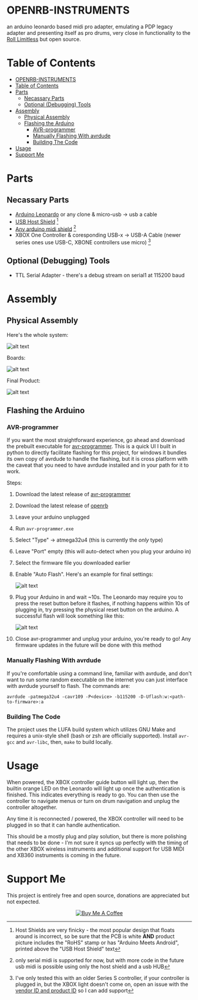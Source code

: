 # OPENRB-INSTRUMENTS
an arduino leonardo based midi pro adapter, emulating a PDP legacy adapter and presenting itself as pro drums, very close in functionality to the [Roll Limitless](https://rolllimitless.com/) but open source. 

# Table of Contents
- [OPENRB-INSTRUMENTS](#openrb-instruments)
- [Table of Contents](#table-of-contents)
- [Parts](#parts)
  - [Necassary Parts](#necassary-parts)
  - [Optional (Debugging) Tools](#optional-debugging-tools)
- [Assembly](#assembly)
  - [Physical Assembly](#physical-assembly)
  - [Flashing the Arduino](#flashing-the-arduino)
    - [AVR-programmer](#avr-programmer)
    - [Manually Flashing With avrdude](#manually-flashing-with-avrdude)
    - [Building The Code](#building-the-code)
- [Usage](#usage)
- [Support Me](#support-me)

# Parts
## Necassary Parts 
- [Arduino Leonardo](https://store.arduino.cc/products/arduino-leonardo-with-headers) or any clone & micro-usb -> usb a cable
- [USB Host Shield](https://www.aliexpress.us/item/3256805054675231.html?spm=a2g0o.productlist.main.71.410634f7EOVIeG&algo_pvid=ac99536d-85a8-46b0-94af-9538ab88b9a7&algo_exp_id=ac99536d-85a8-46b0-94af-9538ab88b9a7-35&pdp_ext_f=%7B%22sku_id%22%3A%2212000032330281734%22%7D&pdp_npi=3%40dis%21USD%2115.27%2114.35%21%21%21%21%21%40211bf2da16781320629492357d070e%2112000032330281734%21sea%21US%21821067191&curPageLogUid=P49Bow2d3Lud) [^1]
- [Any arduino midi shield](https://www.aliexpress.us/item/3256803015940184.html?spm=a2g0o.productlist.main.1.781c7e6ar9DaP8&algo_pvid=2f368073-2f0d-4f9c-815a-b900c00a6dae&algo_exp_id=2f368073-2f0d-4f9c-815a-b900c00a6dae-0&pdp_ext_f=%7B%22sku_id%22%3A%2212000024638075909%22%7D&pdp_npi=3%40dis%21USD%2110.01%216.41%21%21%21%21%21%402102160416781384373844470d06f3%2112000024638075909%21sea%21US%21821067191&curPageLogUid=Q3ucbOkF7JJK) [^2]
- XBOX One Controller & coresponding USB-x -> USB-A Cable (newer series ones use USB-C, XBONE controllers use micro) [^3]

## Optional (Debugging) Tools  
- TTL Serial Adapter - there's a debug stream on serial1 at 115200 baud

# Assembly 
## Physical Assembly


Here's the whole system: 

![alt text](https://github.com/delabrcd/rockband-drums-usb/blob/master/docs/block-diagram.jpg?raw=true)


Boards:

![alt text](https://github.com/delabrcd/rockband-drums-usb/blob/master/docs/boards.jpg?raw=true)

Final Product:

![alt text](https://github.com/delabrcd/rockband-drums-usb/blob/master/docs/assembled.jpg?raw=true)

## Flashing the Arduino
### AVR-programmer
If you want the most straightforward experience, go ahead and download the prebuilt executable for [avr-programmer](https://github.com/delabrcd/avr-programmer/releases).  This is a quick UI I built in python to directly facilitate flashing for this project, for windows it bundles its own copy of avrdude to handle the flashing, but it is cross platform with the caveat that you need to have avrdude installed and in your path for it to work.  

Steps: 
1. Download the latest release of [avr-programmer](https://github.com/delabrcd/avr-programmer/releases)
2. Download the latest release of [openrb](https://github.com/delabrcd/rockband-drums-usb/releases)
3. Leave your arduino unplugged
4. Run `avr-programmer.exe`
5. Select "Type" -> atmega32u4 (this is currently the *only* type)
6. Leave "Port" empty (this will auto-detect when you plug your arduino in)
7. Select the firmware file you downloaded earlier
8. Enable "Auto Flash". Here's an example for final settings: 

    ![alt text](https://github.com/delabrcd/rockband-drums-usb/blob/master/docs/avr-programmer-general-settings.png?raw=true)

9.  Plug your Arduino in and wait ~10s. The Leonardo may require you to press the reset button before it flashes, if nothing happens within 10s of plugging in, try pressing the physical reset button on the arduino. A successful flash will look something like this: 
    
    ![alt text](https://github.com/delabrcd/rockband-drums-usb/blob/master/docs/avr-programmer-successful-flash.png?raw=true)

10. Close avr-programmer and unplug your arduino, you're ready to go! Any firmware updates in the future will be done with this method

### Manually Flashing With avrdude 
If you're comfortable using a command line, familiar with avrdude, and don't want to run some random executable on the internet you can just interface with avrdude yourself to flash. The commands are: 

```
avrdude -patmega32u4 -cavr109 -P<device> -b115200 -D-Uflash:w:<path-to-firmware>:a
```

### Building The Code
The project uses the LUFA build system which utilizes GNU Make and requires a unix-style shell (bash or zsh are officially supported).  Install `avr-gcc` and `avr-libc`, then, `make` to build locally.  

# Usage 
When powered, the XBOX controller guide button will light up, then the builtin orange LED on the Leonardo will light up once the authentication is finished. This indicates everything is ready to go. You can then use the controller to navigate menus or turn on drum navigation and unplug the controller altogether. 

Any time it is reconnected / powered, the XBOX controller will need to be plugged in so that it can handle authentication.

This should be a mostly plug and play solution, but there is more polishing that needs to be done - I'm not sure it syncs up perfectly with the timing of the other XBOX wireless instruments and additional support for USB MIDI and XB360 instruments is coming in the future.


# Support Me 
This project is entirely free and open source, donations are appreciated but not expected. 

<div style="text-align: center;">
  <a href="https://www.buymeacoffee.com/delabrcdd" target="_blank" >
    <img src="https://www.buymeacoffee.com/assets/img/custom_images/orange_img.png" alt="Buy Me A Coffee">
  </a>
</div>



[^1]: Host Shields are very finicky - the most popular design that floats around is incorrect, so be sure that the PCB is white **AND** product picture includes the "RoHS" stamp or has "Arduino Meets Android", printed above the "USB Host Shield" text 
[^2]: only serial midi is supported for now, but with more code in the future usb midi is possible using only the host shield and a usb HUB
[^3]: I've only tested this with an older Series S controller, if your controller is plugged in, but the XBOX light doesn't come on, open an issue with the [vendor ID and product ID](https://superuser.com/questions/1106247/how-can-i-get-the-vendor-id-and-product-id-for-a-usb-device) so I can add support 
